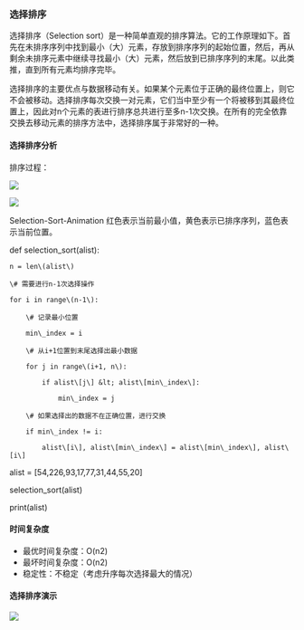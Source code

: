 ### 选择排序

选择排序（Selection sort）是一种简单直观的排序算法。它的工作原理如下。首先在未排序序列中找到最小（大）元素，存放到排序序列的起始位置，然后，再从剩余未排序元素中继续寻找最小（大）元素，然后放到已排序序列的末尾。以此类推，直到所有元素均排序完毕。

选择排序的主要优点与数据移动有关。如果某个元素位于正确的最终位置上，则它不会被移动。选择排序每次交换一对元素，它们当中至少有一个将被移到其最终位置上，因此对n个元素的表进行排序总共进行至多n-1次交换。在所有的完全依靠交换去移动元素的排序方法中，选择排序属于非常好的一种。

#### 选择排序分析

排序过程：

![](/assets/selectionsort.jpg)

![](/assets/Selection-Sort-Animation.gif)

Selection-Sort-Animation 红色表示当前最小值，黄色表示已排序序列，蓝色表示当前位置。

def selection\_sort\(alist\):

    n = len\(alist\)

    \# 需要进行n-1次选择操作

    for i in range\(n-1\):

        \# 记录最小位置

        min\_index = i

        \# 从i+1位置到末尾选择出最小数据

        for j in range\(i+1, n\):

            if alist\[j\] &lt; alist\[min\_index\]:

                min\_index = j

        \# 如果选择出的数据不在正确位置，进行交换

        if min\_index != i:

            alist\[i\], alist\[min\_index\] = alist\[min\_index\], alist\[i\]

alist = \[54,226,93,17,77,31,44,55,20\]

selection\_sort\(alist\)

print\(alist\)

#### 时间复杂度

* 最优时间复杂度：O\(n2\)
* 最坏时间复杂度：O\(n2\)
* 稳定性：不稳定（考虑升序每次选择最大的情况）

#### 选择排序演示

![](/assets/selection.gif)

